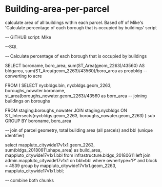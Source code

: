 # Building-area-per-parcel
calculate area of all buildings within each parcel. Based off of Mike's 'Calculate percentage of each borough that is occupied by buildings' script


-- GITHUB script: Mike

--SQL 

-- Calculate percentage of each borough that is occupied by buildings

SELECT boroname, boro_area, sum(ST_Area(geom_2263)/43560) AS bldgarea, sum(ST_Area(geom_2263)/43560)/boro_area as propbldg -- converting to acre

FROM (
  SELECT nycbldgs.bin, nycbldgs.geom_2263, boroughs_nowater.boroname, st_area(boroughs_nowater.geom_2263)/43560 as boro_area -- joining buildings on boroughs
  
  FROM staging.boroughs_nowater JOIN staging.nycbldgs ON ST_Intersects(nycbldgs.geom_2263, boroughs_nowater.geom_2263)
) sub
GROUP BY boroname, boro_area


-- join of parcel geometry, total building area (all parcels) and bbl (unique identifier)

select mappluto_citywide17v1x1.geom_2263, sum(bldgs_20180611.shape_area) as build_area,
mappluto_citywide17v1x1.bbl
from infrastructure.bldgs_20180611 left join admin.mappluto_citywide17v1x1 on bbl=bbl where ownertype='P' and block = 4539
group by mappluto_citywide17v1x1.geom_2263, mappluto_citywide17v1x1.bbl;


-- combine both chunks
